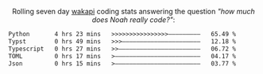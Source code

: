 <p align="center">Rolling seven day <a href="https://wakapi.dev/"/>wakapi</a> coding stats answering the question <i>"how much does Noah really code?"</i>:</p>
<!--START_SECTION:waka-->

```txt
Python       4 hrs 23 mins   >>>>>>>>>>>>>>>>—————————   65.49 %
Typst        0 hrs 49 mins   >>>——————————————————————   12.18 %
Typescript   0 hrs 27 mins   >>———————————————————————   06.72 %
TOML         0 hrs 17 mins   >————————————————————————   04.17 %
Json         0 hrs 15 mins   >————————————————————————   03.77 %
```

<!--END_SECTION:waka-->
